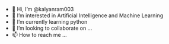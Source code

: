 - 👋 Hi, I’m @kalyanram003
- 👀 I’m interested in Artificial Intelligence and Machine Learning
- 🌱 I’m currently learning python
- 💞️ I’m looking to collaborate on ...
- 📫 How to reach me ...

<!---
kalyanram003/kalyanram003 is a ✨ special ✨ repository because its `README.md` (this file) appears on your GitHub profile.
You can click the Preview link to take a look at your changes.
--->
